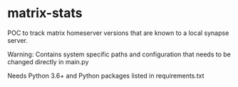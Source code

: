 # matrix-stats

POC to track matrix homeserver versions that are known to a local synapse server.

Warning: Contains system specific paths and configuration that needs to be changed directly in main.py

Needs Python 3.6+ and Python packages listed in requirements.txt
